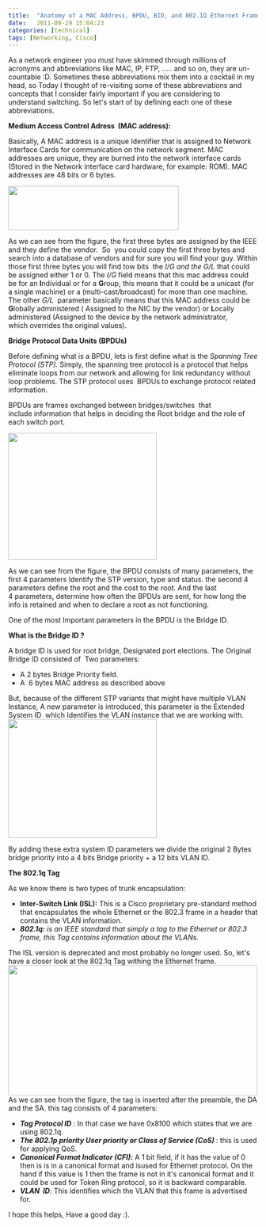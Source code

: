 ```yaml
---
title:  "Anatomy of a MAC Address, BPDU, BID, and 802.1Q Ethernet Frame Tag"
date:   2011-09-29 15:04:23
categories: [technical]
tags: [Networking, Cisco]
---
```



As a network engineer you must have skimmed through millions of acronyms and abbreviations like MAC, IP, FTP, ..... and so on, they are un-countable :D. Sometimes these abbreviations mix them into a cocktail in my head, so Today I thought of re-visiting some of these abbreviations and concepts that I consider fairly important if you are considering to understand switching. So let's start of by defining each one of these abbreviations.

<strong>Medium Access Control Adress  (MAC address): </strong>

Basically, A MAC address is a unique Identifier that is assigned to Network Interface Cards for communication on the network segment. MAC addresses are unique, they are burned into the network interface cards (Stored in the Network interface card hardware, for example: ROM). MAC addresses are 48 bits or 6 bytes.

<a href="http://adelzalok.files.wordpress.com/2011/09/mac-address1.gif"><img class="alignleft size-full wp-image-71" title="mac-address" src="http://adelzalok.files.wordpress.com/2011/09/mac-address1.gif" alt="" width="344" height="89" /></a>

As we can see from the figure, the first three bytes are assigned by the IEEE and they define the vendor.  So  you could copy the first three bytes and search into a database of vendors and for sure you will find your guy. Within those first three bytes you will find tow bits  the <em>I/G and the G/L</em> that could be assigned either 1 or 0. The <em>I/G </em>field means that this mac address could be for an <strong>I</strong>ndividual or for a <strong>G</strong>roup, this means that it could be a unicast (for a single machine) or a (multi-cast/broadcast) for more than one machine. The other <em>G/L  </em>parameter basically means that this MAC address could be <strong>G</strong>lobally administered ( Assigned to the NIC by the vendor) or <strong>L</strong>ocally administered (Assigned to the device by the network administrator, which overrides the original values).

<strong>Bridge Protocol Data Units (BPDUs)</strong>

Before defining what is a BPDU, lets is first define what is the <em>Spanning Tree Protocol (STP). </em>Simply, the spanning tree protocol is a protocol that helps eliminate loops from our network and allowing for link redundancy without loop problems. The STP protocol uses  BPDUs to exchange protocol related information.

BPDUs are frames exchanged between bridges/switches  that include information that helps in deciding the Root bridge and the role of each switch port.

<a href="http://adelzalok.files.wordpress.com/2011/09/stp1.jpg"><img class="alignleft size-medium wp-image-74" title="stp" src="http://adelzalok.files.wordpress.com/2011/09/stp1.jpg?w=300" alt="" width="300" height="256" /></a>

As we can see from the figure, the BPDU consists of many parameters, the first 4 parameters Identify the STP version, type and status. the second 4 parameters define the root and the cost to the root. And the last 4 parameters, determine how often the BPDUs are sent, for how long the info is retained and when to declare a root as not functioning.

One of the most Important parameters in the BPDU is the Bridge ID.

<strong>What is the Bridge ID ? </strong>

A bridge ID is used for root bridge, Designated port elections.
The Original Bridge ID consisted of  Two parameters:
<ul>
	<li>A 2 bytes Bridge Priority field.</li>
	<li>A  6 bytes MAC address as described above</li>
</ul>
But, because of the different STP variants that might have multiple VLAN Instance, A new parameter is introduced, this parameter is the Extended System ID  which Identifies the VLAN instance that we are working with.
<a href="http://adelzalok.files.wordpress.com/2011/09/071110214916.jpg"><img class=" size-medium wp-image-76 aligncenter" title="071110214916" src="http://adelzalok.files.wordpress.com/2011/09/071110214916.jpg?w=300" alt="" width="300" height="240" /></a>

By adding these extra system ID parameters we divide the original 2 Bytes bridge priority into a 4 bits Bridge priority + a 12 bits VLAN ID.

<strong> The 802.1q Tag</strong>

As we know there is two types of trunk encapsulation:
<ul>
	<li><strong>Inter-Switch Link (ISL):</strong> This is a Cisco proprietary pre-standard method that encapsulates the whole Ethernet or the
802.3 frame in a header that contains the VLAN information.</li>
	<li><em><strong>802.1q:</strong> is an IEEE standard that simply a tag to the Ethernet or 802.3 frame, this Tag contains information about the VLANs.</em></li>
</ul>
The ISL version is deprecated and most probably no longer used. So, let's have a closer look at the 802.1q Tag withing the Ethernet frame.
<a href="http://adelzalok.files.wordpress.com/2011/09/figure-13-ieee-8021q-vlan1.png"><img class=" size-full wp-image-79 aligncenter" title="figure-13-ieee-8021q-vlan" src="http://adelzalok.files.wordpress.com/2011/09/figure-13-ieee-8021q-vlan1.png" alt="" width="503" height="263" /></a>As we can see from the figure, the tag is inserted after the preamble, the DA and the SA. this tag consists of 4 parameters:
<ul>
	<li><strong><em>Tag Protocol ID</em></strong> : In that case we have 0x8100 which states that we are using 802.1q.</li>
	<li><strong><em>The 802.1p priority User priority or Class of Service (CoS)</em> </strong>: this is used for applying QoS.</li>
	<li><strong><em>Canonical Format Indicator (CFI)</em>:</strong> A 1 bit field, if it has the value of 0 then is is in a canonical format and isused for Ethernet protocol. On the hand if this value is 1 then the frame is not in it's canonical format and it could be used for Token Ring protocol, so it is backward comparable.</li>
	<li><strong><em>VLAN  ID</em></strong>: This identifies which the VLAN that this frame is advertised for.</li>
</ul>
I hope this helps,
Have a good day :).

